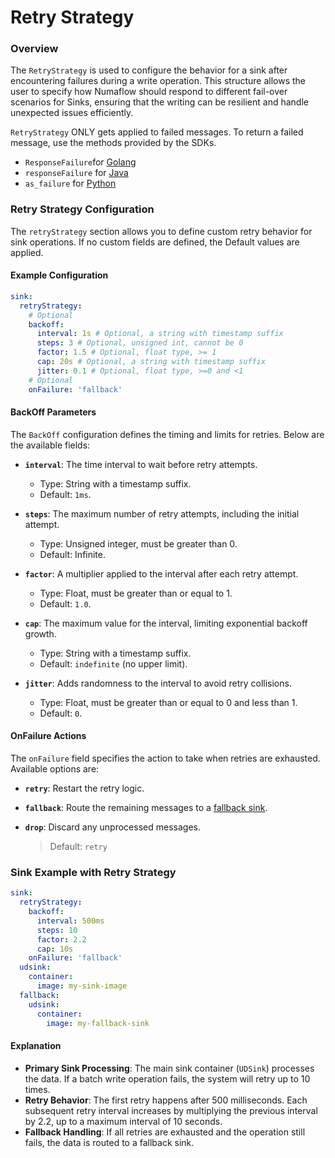 # Retry Strategy

### Overview

The `RetryStrategy` is used to configure the behavior for a sink after encountering failures during a write operation.
This structure allows the user to specify how Numaflow should respond to different fail-over scenarios for Sinks, ensuring that the writing can be resilient and handle
unexpected issues efficiently.

`RetryStrategy` ONLY gets applied to failed messages. To return a failed message, use the methods provided by the SDKs.

- `ResponseFailure`for [Golang](https://github.com/numaproj/numaflow-go/blob/47460a1854b8f58a0e918056ef4d169949193ebe/pkg/sinker/types.go#L45)
- `responseFailure` for [Java](https://github.com/numaproj/numaflow-java/blob/25fe5e2eb1926c938a15e68ade82f0654bf66c97/src/main/java/io/numaproj/numaflow/sinker/Response.java#L37)
- `as_failure` for [Python](https://github.com/numaproj/numaflow-python/blob/0d87b8f7603401a646d3ee5a1204077d4207ed27/pynumaflow/sinker/_dtypes.py#L41)

### Retry Strategy Configuration

The `retryStrategy` section allows you to define custom retry behavior for sink operations. If no custom fields are defined, the Default values are applied.

#### Example Configuration

```yaml
sink:
  retryStrategy:
    # Optional
    backoff:
      interval: 1s # Optional, a string with timestamp suffix
      steps: 3 # Optional, unsigned int, cannot be 0
      factor: 1.5 # Optional, float type, >= 1
      cap: 20s # Optional, a string with timestamp suffix
      jitter: 0.1 # Optional, float type, >=0 and <1
    # Optional
    onFailure: 'fallback'
```

#### BackOff Parameters

The `BackOff` configuration defines the timing and limits for retries. Below are the available fields:

- **`interval`**: The time interval to wait before retry attempts.

    - Type: String with a timestamp suffix.
    - Default: `1ms`.

- **`steps`**: The maximum number of retry attempts, including the initial attempt.

    - Type: Unsigned integer, must be greater than 0.
    - Default: Infinite.

- **`factor`**: A multiplier applied to the interval after each retry attempt.

    - Type: Float, must be greater than or equal to 1.
    - Default: `1.0`.

- **`cap`**: The maximum value for the interval, limiting exponential backoff growth.

    - Type: String with a timestamp suffix.
    - Default: `indefinite` (no upper limit).

- **`jitter`**: Adds randomness to the interval to avoid retry collisions.
    - Type: Float, must be greater than or equal to 0 and less than 1.
    - Default: `0`.

#### OnFailure Actions

The `onFailure` field specifies the action to take when retries are exhausted. Available options are:

- **`retry`**: Restart the retry logic.
- **`fallback`**: Route the remaining messages to a [fallback sink](https://numaflow.numaproj.io/user-guide/sinks/fallback/).
- **`drop`**: Discard any unprocessed messages.

  > Default: `retry`

### Sink Example with Retry Strategy

```yaml
sink:
  retryStrategy:
    backoff:
      interval: 500ms
      steps: 10
      factor: 2.2
      cap: 10s
    onFailure: 'fallback'
  udsink:
    container:
      image: my-sink-image
  fallback:
    udsink:
      container:
        image: my-fallback-sink
```

#### Explanation

- **Primary Sink Processing**: The main sink container (`UDSink`) processes the data. If a batch write operation fails, the system will retry up to 10 times.
- **Retry Behavior**: The first retry happens after 500 milliseconds. Each subsequent retry interval increases by multiplying the previous interval by 2.2, up to a maximum interval of 10 seconds.
- **Fallback Handling**: If all retries are exhausted and the operation still fails, the data is routed to a fallback sink.
